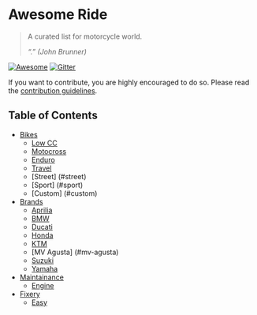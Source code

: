 # Awesome Ride

> A curated list for motorcycle world.
>
> _“.” (John Brunner)_

[![Awesome](https://cdn.rawgit.com/sindresorhus/awesome/d7305f38d29fed78fa85652e3a63e154dd8e8829/media/badge.svg)](https://github.com/sindresorhus/awesome) [![Gitter](https://badges.gitter.im/Join%20Chat.svg)](https://gitter.im/herrbischoff/awesome-osx-command-line)

If you want to contribute, you are highly encouraged to do so. Please read the [contribution guidelines](contributing.md).

## Table of Contents

- [Bikes](#brands)
    - [Low CC](#low-cc)
    - [Motocross](#mx)
    - [Enduro](#enduro)
    - [Travel](#travel)
    - [Street] (#street)
    - [Sport] (#sport)
    - [Custom] (#custom)
- [Brands](#brands)
    - [Aprilia](#aprilia)
    - [BMW](#bmw)
    - [Ducati](#ducati)
    - [Honda](#honda)
    - [KTM](#ktm)
    - [MV Agusta] (#mv-agusta)
    - [Suzuki](#suzuki)
    - [Yamaha](#yamaha)
- [Maintainance](#applications)
    - [Engine](#engine)
- [Fixery](#backup)
    - [Easy](#fix-easy)
